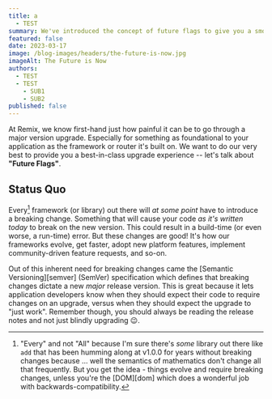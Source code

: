 ```yaml
---
title: a
  - TEST
summary: We've introduced the concept of future flags to give you a smooth upgrade path for your Remix app.
featured: false
date: 2023-03-17
image: /blog-images/headers/the-future-is-now.jpg
imageAlt: The Future is Now
authors:
  - TEST
  - TEST
    - SUB1
    - SUB2
published: false
---
```


At Remix, we know first-hand just how painful it can be to go through a major version upgrade. Especially for something as foundational to your application as the framework or router it's built on. We want to do our very best to provide you a best-in-class upgrade experience -- let's talk about **"Future Flags"**.

## Status Quo

Every[^1] framework (or library) out there will _at some point_ have to introduce a breaking change. Something that will cause your code _as it's written today_ to break on the new version. This could result in a build-time (or even worse, a run-time) error. But these changes are good! It's how our frameworks evolve, get faster, adopt new platform features, implement community-driven feature requests, and so-on.

Out of this inherent need for breaking changes came the [Semantic Versioning][semver] (SemVer) specification which defines that breaking changes dictate a new _major_ release version. This is great because it lets application developers know when they should expect their code to require changes on an upgrade, versus when they should expect the upgrade to "just work". Remember though, you should always be reading the release notes and not just blindly upgrading 😉.

[^1]: "Every" and not "All" because I'm sure there's _some_ library out there like `add` that has been humming along at v1.0.0 for years without breaking changes because ... well the semantics of mathematics don't change all that frequently. But you get the idea - things evolve and require breaking changes, unless you're the [DOM][dom] which does a wonderful job with backwards-compatibility.
